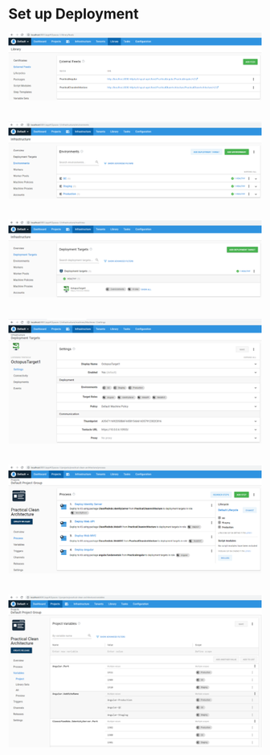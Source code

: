 # Set up Deployment
![alt text](imgs/Deployment_01.png)
#
![alt text](imgs/Deployment_02.png)
#
![alt text](imgs/Deployment_03.png)
#
![alt text](imgs/Deployment_04.png)
#
![alt text](imgs/Deployment_05.png)
#
![alt text](imgs/Deployment_06.png)
#
